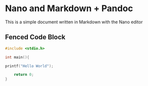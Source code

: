 # Nano and Markdown + Pandoc

This is a simple document written in Markdown with 
the Nano editor

## Fenced Code Block

```c
#include <stdio.h>

int main(){

printf("Hello World");

	return 0;
}
```
